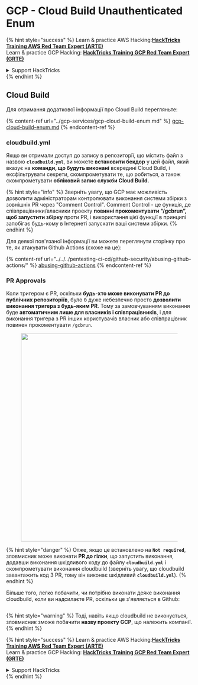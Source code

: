 # GCP - Cloud Build Unauthenticated Enum

{% hint style="success" %}
Learn & practice AWS Hacking:<img src="../../../.gitbook/assets/image (1).png" alt="" data-size="line">[**HackTricks Training AWS Red Team Expert (ARTE)**](https://training.hacktricks.xyz/courses/arte)<img src="../../../.gitbook/assets/image (1).png" alt="" data-size="line">\
Learn & practice GCP Hacking: <img src="../../../.gitbook/assets/image (2).png" alt="" data-size="line">[**HackTricks Training GCP Red Team Expert (GRTE)**<img src="../../../.gitbook/assets/image (2).png" alt="" data-size="line">](https://training.hacktricks.xyz/courses/grte)

<details>

<summary>Support HackTricks</summary>

* Check the [**subscription plans**](https://github.com/sponsors/carlospolop)!
* **Join the** 💬 [**Discord group**](https://discord.gg/hRep4RUj7f) or the [**telegram group**](https://t.me/peass) or **follow** us on **Twitter** 🐦 [**@hacktricks\_live**](https://twitter.com/hacktricks\_live)**.**
* **Share hacking tricks by submitting PRs to the** [**HackTricks**](https://github.com/carlospolop/hacktricks) and [**HackTricks Cloud**](https://github.com/carlospolop/hacktricks-cloud) github repos.

</details>
{% endhint %}

## Cloud Build

Для отримання додаткової інформації про Cloud Build перегляньте:

{% content-ref url="../gcp-services/gcp-cloud-build-enum.md" %}
[gcp-cloud-build-enum.md](../gcp-services/gcp-cloud-build-enum.md)
{% endcontent-ref %}

### cloudbuild.yml

Якщо ви отримали доступ до запису в репозиторії, що містить файл з назвою **`cloudbuild.yml`**, ви можете **встановити бекдор** у цей файл, який вказує на **команди, що будуть виконані** всередині Cloud Build, і ексфільтрувати секрети, скомпрометувати те, що робиться, а також скомпрометувати **обліковий запис служби Cloud Build.**

{% hint style="info" %}
Зверніть увагу, що GCP має можливість дозволити адміністраторам контролювати виконання системи збірки з зовнішніх PR через "Comment Control". Comment Control - це функція, де співпрацівники/власники проекту **повинні прокоментувати “/gcbrun”, щоб запустити збірку** проти PR, і використання цієї функції в принципі запобігає будь-кому в Інтернеті запускати ваші системи збірки.
{% endhint %}

Для деякої пов'язаної інформації ви можете переглянути сторінку про те, як атакувати Github Actions (схоже на це):

{% content-ref url="../../../pentesting-ci-cd/github-security/abusing-github-actions/" %}
[abusing-github-actions](../../../pentesting-ci-cd/github-security/abusing-github-actions/)
{% endcontent-ref %}

### PR Approvals

Коли тригером є PR, оскільки **будь-хто може виконувати PR до публічних репозиторіїв**, було б дуже небезпечно просто **дозволити виконання тригера з будь-яким PR**. Тому за замовчуванням виконання буде **автоматичним лише для власників і співпрацівників**, і для виконання тригера з PR інших користувачів власник або співпрацівник повинен прокоментувати `/gcbrun`.

<figure><img src="../../../.gitbook/assets/image (339).png" alt="" width="563"><figcaption></figcaption></figure>

{% hint style="danger" %}
Отже, якщо це встановлено на **`Not required`**, зловмисник може виконати **PR до гілки**, що запустить виконання, додавши виконання шкідливого коду до файлу **`cloudbuild.yml`** і скомпрометувати виконання cloudbuild (зверніть увагу, що cloudbuild завантажить код З PR, тому він виконає шкідливий **`cloudbuild.yml`**).
{% endhint %}

Більше того, легко побачити, чи потрібно виконати деяке виконання cloudbuild, коли ви надсилаєте PR, оскільки це з'являється в Github:

<figure><img src="../../../.gitbook/assets/image (340).png" alt=""><figcaption></figcaption></figure>

{% hint style="warning" %}
Тоді, навіть якщо cloudbuild не виконується, зловмисник зможе побачити **назву проекту GCP**, що належить компанії.
{% endhint %}

{% hint style="success" %}
Learn & practice AWS Hacking:<img src="../../../.gitbook/assets/image (1).png" alt="" data-size="line">[**HackTricks Training AWS Red Team Expert (ARTE)**](https://training.hacktricks.xyz/courses/arte)<img src="../../../.gitbook/assets/image (1).png" alt="" data-size="line">\
Learn & practice GCP Hacking: <img src="../../../.gitbook/assets/image (2).png" alt="" data-size="line">[**HackTricks Training GCP Red Team Expert (GRTE)**<img src="../../../.gitbook/assets/image (2).png" alt="" data-size="line">](https://training.hacktricks.xyz/courses/grte)

<details>

<summary>Support HackTricks</summary>

* Check the [**subscription plans**](https://github.com/sponsors/carlospolop)!
* **Join the** 💬 [**Discord group**](https://discord.gg/hRep4RUj7f) or the [**telegram group**](https://t.me/peass) or **follow** us on **Twitter** 🐦 [**@hacktricks\_live**](https://twitter.com/hacktricks\_live)**.**
* **Share hacking tricks by submitting PRs to the** [**HackTricks**](https://github.com/carlospolop/hacktricks) and [**HackTricks Cloud**](https://github.com/carlospolop/hacktricks-cloud) github repos.

</details>
{% endhint %}
